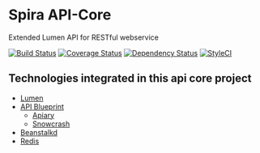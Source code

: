 # Spira API-Core
Extended Lumen API for RESTful webservice

[![Build Status](https://travis-ci.org/spira/api-core.svg?branch=master)](https://travis-ci.org/spira/api-core) 
[![Coverage Status](https://coveralls.io/repos/spira/api-core/badge.svg?branch=master)](https://coveralls.io/r/spira/api-core?branch=master)
[![Dependency Status](https://gemnasium.com/spira/api-core.svg)](https://gemnasium.com/spira/api-core)
[![StyleCI](https://styleci.io/repos/47099095/shield)](https://styleci.io/repos/47099095)

## Technologies integrated in this api core project
* [Lumen](http://lumen.laravel.com/)
* [API Blueprint](https://apiblueprint.org/)
  * [Apiary](https://apiary.io/)
  * [Snowcrash](https://github.com/apiaryio/snowcrash)
* [Beanstalkd](https://github.com/kr/beanstalkd)
* [Redis](http://redis.io/)
